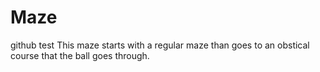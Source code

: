 # Maze
github test
This maze starts with a regular maze than goes to an obstical course that the ball goes through.
